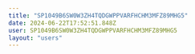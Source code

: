 ```yaml
---
title: "SP1049B6SW0W3ZH4TQDGWPPVARFHCHM3MFZ89MHG5"
date: 2024-06-22T17:52:51.848Z
user: SP1049B6SW0W3ZH4TQDGWPPVARFHCHM3MFZ89MHG5
layout: "users"
---
```

    